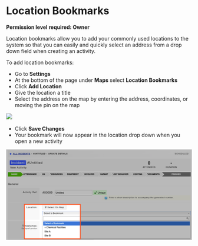 # Location Bookmarks

**Permission level required: Owner**  
  
Location bookmarks allow you to add your commonly used locations to the system so that you can easily and quickly select an address from a drop down field when creating an activity.

To add location bookmarks:

* Go to **Settings**
* At the bottom of the page under **Maps** select **Location Bookmarks**
* Click **Add Location**
* Give the location a title
* Select the address on the map by entering the address, coordinates, or moving the pin on the map 

![](../.gitbook/assets/location-bookmarks-1.gif)

* Click **Save Changes**
* Your bookmark will now appear in the location drop down when you open a new activity 

![](../.gitbook/assets/location-bookmarks-2.png)

